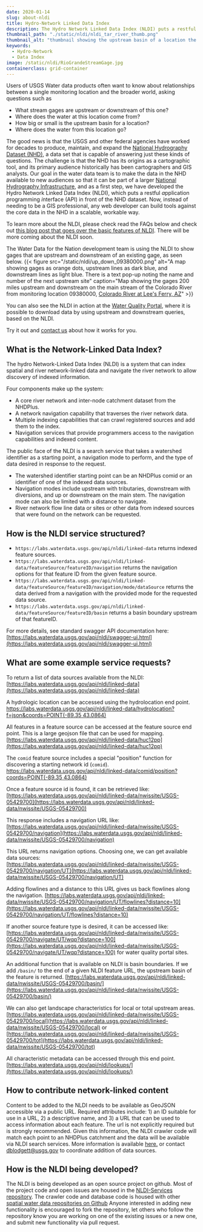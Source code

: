 ```yaml
---
date: 2020-01-14
slug: about-nldi
title: Hydro-Network Linked Data Index
description: The Hydro Network Linked Data Index (NLDI) puts a restful application programming interface (API) in front of the National Hydrolography dataset. Now, instead of needing to be a GIS professional, any web developer can build tools against the core data in the NHD in a scalable, workable way.
thumbnail_path: "./static/nldi/nldi_tar_river_thumb.png"
thumbnail_alt: "thumbnail showing the upstream basin of a location the the tar river as a grey outline overlaid on a map, with and upstream flowline as dark blue, and a downstream flowline as light blue."
keywords:
  - Hydro-Network
  - Data Index
image: /static/nldi/RioGrandeStreamGage.jpg
containerclass: grid-container
---
```


Users of USGS Water data products often want to know about relationships between a single monitoring location and the broader world, asking questions such as 

* What stream gages are upstream or downstream of this one? 
* Where does the water at this location come from?
* How big or small is the upstream basin for a location?
* Where does the water from this location go?

The good news is that the USGS and other federal agencies have worked for decades to produce, maintain, and expand the [National Hydrography Dataset (NHD)](https://www.usgs.gov/core-science-systems/ngp/national-hydrography), a data set that is capable of answering just these kinds of questions.  The challenge is that the NHD has its origins as a cartographic tool, and its primary audience historically has been cartographers and GIS analysts.  Our goal in the water data team is to make the data in the NHD available to new audiences so that it can be part of a larger [National Hydrography Infrastructure](https://www.usgs.gov/core-science-systems/ngp/national-hydrography/national-hydrography-infrastructure-working-group), and as a first step, we have developed the Hydro Network Linked Data Index (NLDI), which puts a restful *a*pplication *p*rogramming *i*nterface (API) in front of the NHD dataset. Now, instead of needing to be a GIS professional, any web developer can build tools against the core data in the NHD in a scalable, workable way.  

To learn more about the NLDI, please check read the FAQs below and check out [this blog post that goes over the basic features of NLDI](https://waterdata.usgs.gov/blog/nldi-intro/).  There will be more coming about the NLDI soon.

The Water Data for the Nation development team is using the NLDI to show gages that are upstream and downstream of an existing gage, as seen below.
{{< figure src="/static/nldi/up_down_09380000.png" alt="A map showing gages as orange dots, upstream lines as dark blue, and downstream lines as light blue. There is a text pop-up noting the name and number of the next upstream site" caption="Map showing the gages 200 miles upstream and downstream on the main stream of the Colorado River from monitoring location 09380000, [Colorado River at Lee's Ferry, AZ](https://waterdata.usgs.gov/monitoring-location/09380000/)" >}}

You can also see the NLDI in action at the [Water Quality Portal](https://www.waterqualitydata.us/portal/#nldiurl=https%3A%2F%2Fcida.usgs.gov%2Fnldi%2Fnwissite%2FUSGS-05428500%2Fnavigate%2FUT%2Fwqp%3Fdistance%3D&mimeType=csv), where it is possible to download data by using upstream and downstream queries, based on the NLDI.

Try it out and [contact us](https://water.usgs.gov/contact/gsanswers?pemail=gs-w_water_data_for_the_nation&subject=Water%20Data%20for%20the%20Nation%20Labs%20Feedback&viewnote=%3CH1%3EUSGS+NLDI+Feedback%3C/H1%3E) about how it works for you.


What is the Network-Linked Data Index?
--------------------------------------

The hydro Network-Linked Data Index (NLDI) is a system that can index spatial and river network-linked data and navigate the river network to allow discovery of indexed information.

Four components make up the system:

*   A core river network and inter-node catchment dataset from the NHDPlus.
*   A network navigation capability that traverses the river network data.
*   Multiple indexing capabilities that can crawl registered sources and add them to the index.
*   Navigation services that provide programmers access to the navigation capabilities and indexed content.

The public face of the NLDI is a search service that takes a watershed identifier as a starting point, a navigation mode to perform, and the type of data desired in response to the request.

*   The watershed identifier starting point can be an NHDPlus comid or an identifier of one of the indexed data sources.
*   Navigation modes include upstream with tributaries, downstream with diversions, and up or downstream on the main stem. The navigation mode can also be limited with a distance to navigate.
*   River network flow line data or sites or other data from indexed sources that were found on the network can be requested.


How is the NLDI service structured?
-----------------------------------------------------------------------

*   `https://labs.waterdata.usgs.gov/api/nldi/linked-data` returns indexed feature sources.
*   `https://labs.waterdata.usgs.gov/api/nldi/linked-data/featureSource/featureID/navigation` returns the navigation options for that feature ID from the given feature source.
*   `https://labs.waterdata.usgs.gov/api/nldi/linked-data/featureSource/featureID/navigation/mode/dataSource` returns the data derived from a navigation with the provided mode for the requested data source.
*   `https://labs.waterdata.usgs.gov/api/nldi/linked-data/featureSource/featureID/basin` returns a basin boundary upstream of that featureID.

For more details, see standard swagger API documentation here: [https://labs.waterdata.usgs.gov/api/nldi/swagger-ui.html](https://labs.waterdata.usgs.gov/api/nldi/swagger-ui.html)

What are some example service requests?
-------------------------

To return a list of data sources available from the NLDI:  
[https://labs.waterdata.usgs.gov/api/nldi/linked-data](https://labs.waterdata.usgs.gov/api/nldi/linked-data)  
  
A hydrologic location can be accessed using the hydrolocation end point.  
[https://labs.waterdata.usgs.gov/api/nldi/linked-data/hydrolocation?f=json&coords=POINT(-89.35 43.0864)](https://labs.waterdata.usgs.gov/api/nldi/linked-data/hydrolocation?coords=POINT(-89.35%2043.0864))
  
All features in a feature source can be accessed at the feature source end point. This is a large geojson file that can be used for mapping.  
[https://labs.waterdata.usgs.gov/api/nldi/linked-data/huc12pp](https://labs.waterdata.usgs.gov/api/nldi/linked-data/huc12pp)  

The `comid` feature source includes a special "position" function for discovering a starting network id (`comid`).
[https://labs.waterdata.usgs.gov/api/nldi/linked-data/comid/position?coords=POINT(-89.35 43.0864)](https://labs.waterdata.usgs.gov/api/nldi/linked-data/comid/position?coords=POINT(-89.35%2043.0864)) 

Once a feature source id is found, it can be retrieved like:  
[https://labs.waterdata.usgs.gov/api/nldi/linked-data/nwissite/USGS-05429700](https://labs.waterdata.usgs.gov/api/nldi/linked-data/nwissite/USGS-05429700)  
  
This response includes a navigation URL like:  
[https://labs.waterdata.usgs.gov/api/nldi/linked-data/nwissite/USGS-05429700/navigation](https://labs.waterdata.usgs.gov/api/nldi/linked-data/nwissite/USGS-05429700/navigation)  
  
This URL returns navigation options. Choosing one, we can get available data sources:  
[https://labs.waterdata.usgs.gov/api/nldi/linked-data/nwissite/USGS-05429700/navigation/UT](https://labs.waterdata.usgs.gov/api/nldi/linked-data/nwissite/USGS-05429700/navigation/UT)  

Adding flowlines and a distance to this URL gives us back flowlines along the navigation.
[https://labs.waterdata.usgs.gov/api/nldi/linked-data/nwissite/USGS-05429700/navigation/UT/flowlines?distance=10](https://labs.waterdata.usgs.gov/api/nldi/linked-data/nwissite/USGS-05429700/navigation/UT/flowlines?distance=10)
  
If another source feature type is desired, it can be accessed like:  
[https://labs.waterdata.usgs.gov/api/nldi/linked-data/nwissite/USGS-05429700/navigate/UT/wqp?distance=100](https://labs.waterdata.usgs.gov/api/nldi/linked-data/nwissite/USGS-05429700/navigate/UT/wqp?distance=100) for water quality portal sites.  
  
An additional function that is available on NLDI is basin boundaries. If we add `/basin/` to the end of a given NLDI feature URL, the upstream basin of the feature is returned. 
[https://labs.waterdata.usgs.gov/api/nldi/linked-data/nwissite/USGS-05429700/basin/](https://labs.waterdata.usgs.gov/api/nldi/linked-data/nwissite/USGS-05429700/basin/)

We can also get landscape characteristics for local or total upstream areas.  
[https://labs.waterdata.usgs.gov/api/nldi/linked-data/nwissite/USGS-05429700/local](https://labs.waterdata.usgs.gov/api/nldi/linked-data/nwissite/USGS-05429700/local) or  
[https://labs.waterdata.usgs.gov/api/nldi/linked-data/nwissite/USGS-05429700/tot](https://labs.waterdata.usgs.gov/api/nldi/linked-data/nwissite/USGS-05429700/tot)

All characteristic metadata can be accessed through this end point.  
[https://labs.waterdata.usgs.gov/api/nldi/lookups/](https://labs.waterdata.usgs.gov/api/nldi/lookups/)

How to contribute network-linked content
----------------------------------------

Content to be added to the NLDI needs to be available as GeoJSON accessible via a public URL. Required attributes include: 1) an ID suitable for use in a URL, 2) a descriptive name, and 3) a URL that can be used to access information about each feature. The url is not explicitly required but is strongly recommended. Given this information, the NLDI crawler code will match each point to an NHDPlus catchment and the data will be available via NLDI search services. More information is available [here.](https://github.com/ACWI-SSWD/nldi-crawler) or contact [dblodgett@usgs.gov](mailto:dblodgett@usgs.gov) to coordinate addition of data sources.

How is the NLDI being developed?
-------------------------------------------

The NLDI is being developed as an open source project on github. Most of the project code and open issues are housed in the [NLDI-Services repository](https://github.com/ACWI-SSWD/nldi-services). The crawler code and database code is housed with other [spatial water data repositories on Github](https://github.com/ACWI-SSWD) Anyone interested in adding new functionality is encouraged to fork the repository, let others who follow the repository know you are working on one of the existing issues or a new one, and submit new functionality via pull request.  
